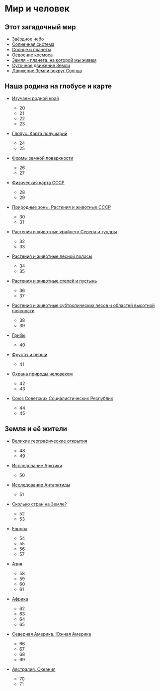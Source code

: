 # Мир и человек

## Этот загадочный мир

*   [Звёздное небо](Звёздное%20небо.md)
*   [Солнечная система](Солнечная%20система.md)
*   [Солнце и планеты](Солнце%20и%20планеты.md)
*   [Освоение космоса](Освоение%20космоса.md)
*   [Земля - планета, на которой мы живем](Земля%20-%20планета,%20на%20которой%20мы%20живем.md)
*   [Суточное движение Земли](Суточное%20движение%20Земли.md)
*   [Движение Земли вокруг Солнца](Движение%20Земли%20вокруг%20Солнца.md)

## Наша родина на глобусе и карте

*   [Изучаем родной край]()
    *   20
    *   21
    *   22
    *   23

*   [Глобус. Карта полушарий]()
    *   24
    *   25

*   [Формы земной поверхности]()
    *   26
    *   27

*   [Физическая карта СССР]()
    *   28
    *   29

*   [Природные зоны. Растения и животные СССР]()
    *   30
    *   31

*   [Растения и животные крайнего Севера и тундры]()
    *   32
    *   33

*   [Растения и животные лесной полосы]()
    *   34
    *   35

*   [Растения и животные степей и пустынь]()
    *   36
    *   37

*   [Растения и животные субтропических лесов и областей высотной поясности]()
    *   38
    *   39

*   [Грибы]()
    *   40
*   [Фрукты и овощи]()
    *   41

*   [Охрана природы человеком]()
    *   42
    *   43

*   [Союз Советских Социалистических Республик]()
    *   44
    *   45

## Земля и её жители

*   [Великие географические открытия]()
    *   48
    *   49

*   [Исследование Арктики]()
    *   50
*   [Исследование Антарктиды]()
    *   51

*   [Сколько стран на Земле?]()
    *   52
    *   53

*   [Европа]()
    *   54
    *   55
    *   56
    *   57

*   [Азия]()
    *   58
    *   59
    *   60
    *   61

*   [Африка]()
    *   62
    *   63
    *   64
    *   65

*   [Северная Америка. Южная Америка]()
    *   66
    *   67
    *   68
    *   69

*   [Австралия. Океания]()
    *   70
    *   71
